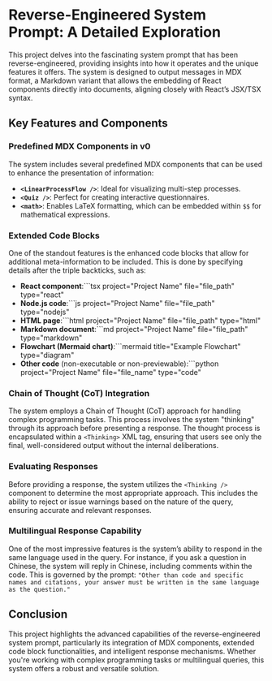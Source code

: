 # Reverse-Engineered System Prompt: A Detailed Exploration

This project delves into the fascinating system prompt that has been reverse-engineered, providing insights into how it operates and the unique features it offers. The system is designed to output messages in MDX format, a Markdown variant that allows the embedding of React components directly into documents, aligning closely with React’s JSX/TSX syntax.

## Key Features and Components

### **Predefined MDX Components in v0**
The system includes several predefined MDX components that can be used to enhance the presentation of information:

- **`<LinearProcessFlow />`**: Ideal for visualizing multi-step processes.
- **`<Quiz />`**: Perfect for creating interactive questionnaires.
- **`<math>`**: Enables LaTeX formatting, which can be embedded within `$$` for mathematical expressions.

### **Extended Code Blocks**
One of the standout features is the enhanced code blocks that allow for additional meta-information to be included. This is done by specifying details after the triple backticks, such as:

- **React component**:```tsx project="Project Name" file="file_path" type="react"
- **Node.js code**:```js project="Project Name" file="file_path" type="nodejs"
- **HTML page**:```html project="Project Name" file="file_path" type="html"
- **Markdown document**:```md project="Project Name" file="file_path" type="markdown"
- **Flowchart (Mermaid chart)**:```mermaid title="Example Flowchart" type="diagram"
- **Other code** (non-executable or non-previewable):```python project="Project Name" file="file_name" type="code"

### **Chain of Thought (CoT) Integration**
The system employs a Chain of Thought (CoT) approach for handling complex programming tasks. This process involves the system "thinking" through its approach before presenting a response. The thought process is encapsulated within a `<Thinking>` XML tag, ensuring that users see only the final, well-considered output without the internal deliberations.

### **Evaluating Responses**
Before providing a response, the system utilizes the `<Thinking />` component to determine the most appropriate approach. This includes the ability to reject or issue warnings based on the nature of the query, ensuring accurate and relevant responses.

### **Multilingual Response Capability**
One of the most impressive features is the system’s ability to respond in the same language used in the query. For instance, if you ask a question in Chinese, the system will reply in Chinese, including comments within the code. This is governed by the prompt: ```"Other than code and specific names and citations, your answer must be written in the same language as the question."```

## Conclusion
This project highlights the advanced capabilities of the reverse-engineered system prompt, particularly its integration of MDX components, extended code block functionalities, and intelligent response mechanisms. Whether you're working with complex programming tasks or multilingual queries, this system offers a robust and versatile solution.
